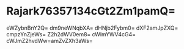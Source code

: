# Rajark76357134cGt2Zm1pamQ=
eWZybnBnY2Q=
dm9neWNqbXA=
dHNjb2Fybm0=
dXF2amJpZXQ=
cmpzYnZjeWs=
Z2h2dWV0em8=
cWlmYWV4cG4=
cWJmZ2hvdWw=amZvZXh3aWs=
